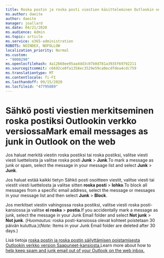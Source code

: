 ```yaml
---
title: Roska postin ja roska posti viestien käsitteleminen Outlookin verkko versiossa
ms.author: daeite
author: daeite
manager: joallard
ms.date: 04/21/2020
ms.audience: Admin
ms.topic: article
ms.service: o365-administration
ROBOTS: NOINDEX, NOFOLLOW
localization_priority: Normal
ms.custom:
- "9000290"
ms.openlocfilehash: 4a12668ee95aa4dd3c07b0d781a3935f69792211
ms.sourcegitcommit: c6692ce0fa1358ec3529e59ca0ecdfdea4cdc759
ms.translationtype: MT
ms.contentlocale: fi-FI
ms.lasthandoff: 09/15/2020
ms.locfileid: "47795889"
---
```

# <a name="mark-email-messages-as-junk-in-outlook-on-the-web"></a><span data-ttu-id="333f9-102">Sähkö posti viestien merkitseminen roska postiksi Outlookin verkko versiossa</span><span class="sxs-lookup"><span data-stu-id="333f9-102">Mark email messages as junk in Outlook on the web</span></span>

<span data-ttu-id="333f9-103">Jos haluat merkitä viestin roska postiksi tai roska postiksi, valitse viesti viesti luettelosta ja valitse roska posti **Junk**  >  **Junk**.</span><span class="sxs-lookup"><span data-stu-id="333f9-103">To mark a message as junk or spam, select the message in your message list and select **Junk** > **Junk**.</span></span>

<span data-ttu-id="333f9-104">Jos haluat estää kaikki tietyn Sähkö posti osoitteen viestit, valitse viesti tai viestit viesti luettelosta ja valitse sitten **roska posti**  >  **lohko**.</span><span class="sxs-lookup"><span data-stu-id="333f9-104">To block all messages from a specific email address, select the message or messages in your message list and then select **Junk** > **Block**.</span></span>

<span data-ttu-id="333f9-105">Jos merkitset viestin vahingossa roska postiksi, valitse viesti roska posti-kansiossa ja valitse **ei roska**  >  **postia**.</span><span class="sxs-lookup"><span data-stu-id="333f9-105">If you accidentally mark a message as junk, select the message in your Junk Email folder and select **Not junk** > **Not junk**.</span></span> <span data-ttu-id="333f9-106">(*Huomautus:* roska posti-kansiossa olevat kohteet poistetaan 30 päivän kuluttua.)</span><span class="sxs-lookup"><span data-stu-id="333f9-106">(*Note:* Items in your Junk Email folder are deleted after 30 days.)</span></span>

<span data-ttu-id="333f9-107">Lisä tietoja [roska postin ja roska postin säilyttämisen poistamisesta Outlookin verkko version Saapuneet-kansiosta.](https://support.office.com/article/db786e79-54e2-40cc-904f-d89d57b7f41d)</span><span class="sxs-lookup"><span data-stu-id="333f9-107">Learn more about how to [help keep spam and junk email out of your Outlook on the web inbox.](https://support.office.com/article/db786e79-54e2-40cc-904f-d89d57b7f41d)</span></span>